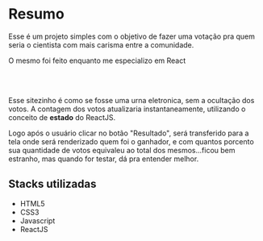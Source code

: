 <h1>Resumo</h1>
<p>Esse é um projeto simples com o objetivo de fazer uma votação pra quem seria o cientista com mais carisma entre a comunidade.</p>
<p>O mesmo foi feito enquanto me especializo em React</p>
<br/>
<br/>
<p>Esse sitezinho é como se fosse uma urna eletronica, sem a ocultação dos votos. A contagem dos votos atualizaria instantaneamente, utilizando o conceito de <strong>estado</strong> do ReactJS. </p>
<p>Logo após o usuário clicar no botão "Resultado", será transferido para a tela onde será renderizado quem foi o ganhador, e com quantos porcento sua quantidade de votos equivaleu ao total dos mesmos...ficou bem estranho, mas quando for testar, dá pra entender melhor.</p>

<h2>Stacks utilizadas</h2>
<ul>
  <li>HTML5</li>
  <li>CSS3</li>
  <li>Javascript</li>
  <li>ReactJS</li>
</ul>



